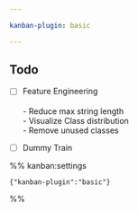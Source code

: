```yaml
---

kanban-plugin: basic

---
```


## Todo

- [ ] Feature Engineering<br><br>- Reduce max string length<br>- Visualize Class distribution<br>- Remove unused classes
- [ ] Dummy Train




%% kanban:settings
```
{"kanban-plugin":"basic"}
```
%%